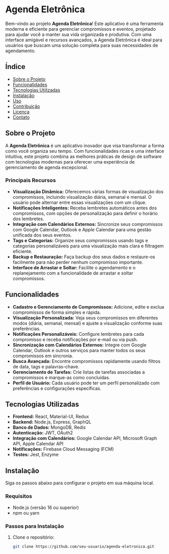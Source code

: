 # Agenda Eletrônica

Bem-vindo ao projeto **Agenda Eletrônica**! Este aplicativo é uma ferramenta moderna e eficiente para gerenciar compromissos e eventos, projetado para ajudar você a manter sua vida organizada e produtiva. Com uma interface amigável e recursos avançados, a Agenda Eletrônica é ideal para usuários que buscam uma solução completa para suas necessidades de agendamento.

## Índice

- [Sobre o Projeto](#sobre-o-projeto)
- [Funcionalidades](#funcionalidades)
- [Tecnologias Utilizadas](#tecnologias-utilizadas)
- [Instalação](#instalação)
- [Uso](#uso)
- [Contribuição](#contribuição)
- [Licença](#licença)
- [Contato](#contato)

## Sobre o Projeto

A **Agenda Eletrônica** é um aplicativo inovador que visa transformar a forma como você organiza seu tempo. Com funcionalidades ricas e uma interface intuitiva, este projeto combina as melhores práticas de design de software com tecnologias modernas para oferecer uma experiência de gerenciamento de agenda excepcional.

### Principais Recursos

- **Visualização Dinâmica:** Oferecemos várias formas de visualização dos compromissos, incluindo visualização diária, semanal e mensal. O usuário pode alternar entre essas visualizações com um clique.
- **Notificações Inteligentes:** Receba lembretes automáticos antes dos compromissos, com opções de personalização para definir o horário dos lembretes.
- **Integração com Calendários Externos:** Sincronize seus compromissos com Google Calendar, Outlook e Apple Calendar para uma gestão unificada dos seus eventos.
- **Tags e Categorias:** Organize seus compromissos usando tags e categorias personalizáveis para uma visualização mais clara e filtragem eficiente.
- **Backup e Restauração:** Faça backup dos seus dados e restaure-os facilmente para não perder nenhum compromisso importante.
- **Interface de Arrastar e Soltar:** Facilite o agendamento e o replanejamento com a funcionalidade de arrastar e soltar compromissos.

## Funcionalidades

- **Cadastro e Gerenciamento de Compromissos:** Adicione, edite e exclua compromissos de forma simples e rápida.
- **Visualização Personalizada:** Veja seus compromissos em diferentes modos (diária, semanal, mensal) e ajuste a visualização conforme suas preferências.
- **Notificações Personalizáveis:** Configure lembretes para cada compromisso e receba notificações por e-mail ou via push.
- **Sincronização com Calendários Externos:** Integre com Google Calendar, Outlook e outros serviços para manter todos os seus compromissos em sincronia.
- **Busca Avançada:** Encontre compromissos rapidamente usando filtros de data, tags e palavras-chave.
- **Gerenciamento de Tarefas:** Crie listas de tarefas associadas a compromissos e marque-as como concluídas.
- **Perfil de Usuário:** Cada usuário pode ter um perfil personalizado com preferências e configurações específicas.

## Tecnologias Utilizadas

- **Frontend:** React, Material-UI, Redux
- **Backend:** Node.js, Express, GraphQL
- **Banco de Dados:** MongoDB, Redis
- **Autenticação:** JWT, OAuth2
- **Integração com Calendários:** Google Calendar API, Microsoft Graph API, Apple Calendar API
- **Notificações:** Firebase Cloud Messaging (FCM)
- **Testes:** Jest, Enzyme

## Instalação

Siga os passos abaixo para configurar o projeto em sua máquina local.

### Requisitos

- Node.js (versão 16 ou superior)
- npm ou yarn

### Passos para Instalação

1. Clone o repositório:
   ```bash
   git clone https://github.com/seu-usuario/agenda-eletronica.git
